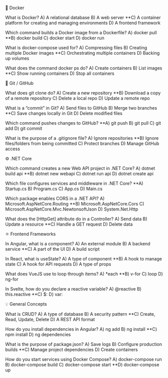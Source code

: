 🐳 Docker

What is Docker?
A) A relational database
B) A web server
**C) A container platform for creating and managing environments
D) A frontend framework

Which command builds a Docker image from a Dockerfile?
A) docker pull
**B) docker build
C) docker start
D) docker run

What is docker-compose used for?
A) Compressing files
B) Creating multiple Docker images
**C) Orchestrating multiple containers
D) Backing up volumes

What does the command docker ps do?
A) Create containers
B) List images
**C) Show running containers
D) Stop all containers

🌿 Git / GitHub

What does git clone do?
A) Create a new repository
**B) Download a copy of a remote repository
C) Delete a local repo
D) Update a remote repo

What is a “commit” in Git?
A) Send files to GitHub
B) Merge two branches
**C) Save changes locally in Git
D) Delete modified files

Which command pushes changes to GitHub?
**A) git push
B) git pull
C) git add
D) git commit

What is the purpose of a .gitignore file?
A) Ignore repositories
**B) Ignore files/folders from being committed
C) Protect branches
D) Manage GitHub access

⚙️ .NET Core

Which command creates a new Web API project in .NET Core?
A) dotnet build api
**B) dotnet new webapi
C) dotnet run api
D) dotnet create api

Which file configures services and middleware in .NET Core?
**A) Startup.cs
B) Program.cs
C) App.cs
D) Main.cs

Which package enables CORS in a .NET API?
A) Microsoft.AspNetCore.Routing
**B) Microsoft.AspNetCore.Cors
C) Microsoft.AspNetCore.Mvc.NewtonsoftJson
D) System.Net.Http

What does the [HttpGet] attribute do in a Controller?
A) Send data
B) Update a resource
**C) Handle a GET request
D) Delete data

⚛️ Frontend Frameworks

In Angular, what is a component?
A) An external module
B) A backend service
**C) A part of the UI
D) A build script

In React, what is useState?
A) A type of component
**B) A hook to manage state
C) A hook for API requests
D) A type of props

What does VueJS use to loop through items?
A) *each
**B) v-for
C) loop
D) ng-for

In Svelte, how do you declare a reactive variable?
A) @reactive
B) this.reactive
**C) $:
D) var:

💡 General Concepts

What is CRUD?
A) A type of database
B) A security pattern
**C) Create, Read, Update, Delete
D) A REST API format

How do you install dependencies in Angular?
A) ng add
B) ng install
**C) npm install
D) ng dependencies

What is the purpose of package.json?
A) Save logs
B) Configure production builds
**C) Manage project dependencies
D) Create containers

How do you start services using Docker Compose?
A) docker-compose run
B) docker-compose build
C) docker-compose start
**D) docker-compose up